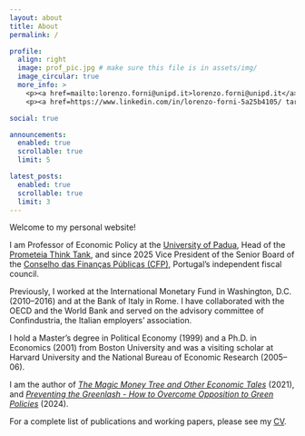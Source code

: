 ```yaml
---
layout: about
title: About
permalink: /

profile:
  align: right
  image: prof_pic.jpg # make sure this file is in assets/img/
  image_circular: true
  more_info: >
    <p><a href=mailto:lorenzo.forni@unipd.it>lorenzo.forni@unipd.it</a></p>
    <p><a href=https://www.linkedin.com/in/lorenzo-forni-5a25b4105/ target="_blank" rel="noopener">LinkedIn</a></p>

social: true

announcements:
  enabled: true
  scrollable: true
  limit: 5

latest_posts:
  enabled: true
  scrollable: true
  limit: 3
---
```


Welcome to my personal website!

I am Professor of Economic Policy at the [University of Padua](https://www.unipd.it/en), Head of the [Prometeia Think Tank](https://www.prometeia.it/en), and since 2025 Vice President of the Senior Board of the [Conselho das Finanças Públicas (CFP)](https://www.cfp.pt/), Portugal’s independent fiscal council.

Previously, I worked at the International Monetary Fund in Washington, D.C. (2010–2016) and at the Bank of Italy in Rome. I have collaborated with the OECD and the World Bank and served on the advisory committee of Confindustria, the Italian employers’ association.

I hold a Master’s degree in Political Economy (1999) and a Ph.D. in Economics (2001) from Boston University and was a visiting scholar at Harvard University and the National Bureau of Economic Research (2005–06).

I am the author of *[The Magic Money Tree and Other Economic Tales](https://www.amazon.com/Magic-Money-Other-Economic-Tales/dp/1788213653)* (2021), and *[Preventing the Greenlash - How to Overcome Opposition to Green Policies](https://www.amazon.com/Preventing-Greenlash-Overcome-Opposition-Policies-ebook/dp/B0CW1DMDLJ)* (2024).

For a complete list of publications and working papers, please see my <a href="https://robertamuri.github.io/prova/lorenzo-forni-cv.pdf">CV</a>.

